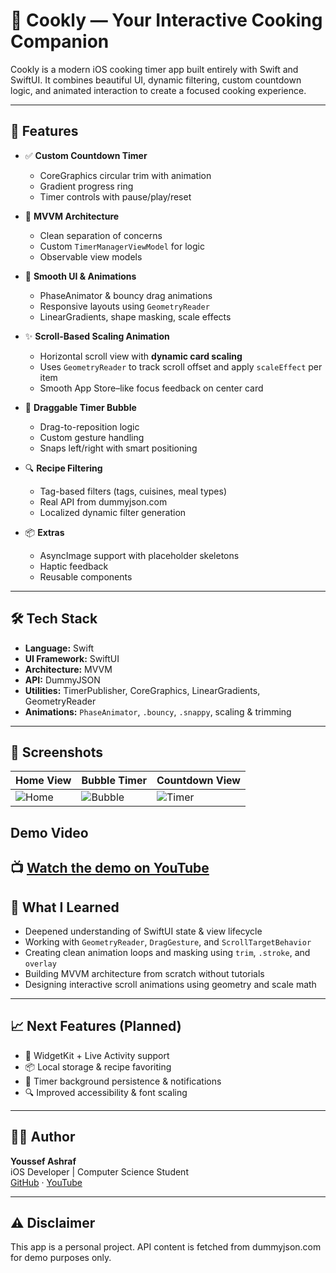 # 🍳 Cookly — Your Interactive Cooking Companion

Cookly is a modern iOS cooking timer app built entirely with Swift and SwiftUI. It combines beautiful UI, dynamic filtering, custom countdown logic, and animated interaction to create a focused cooking experience.

---

## 📱 Features

- ✅ **Custom Countdown Timer**
  - CoreGraphics circular trim with animation
  - Gradient progress ring
  - Timer controls with pause/play/reset

- 🧠 **MVVM Architecture**
  - Clean separation of concerns
  - Custom `TimerManagerViewModel` for logic
  - Observable view models

- 🎨 **Smooth UI & Animations**
  - PhaseAnimator & bouncy drag animations
  - Responsive layouts using `GeometryReader`
  - LinearGradients, shape masking, scale effects

- ✨ **Scroll-Based Scaling Animation**
  - Horizontal scroll view with **dynamic card scaling**
  - Uses `GeometryReader` to track scroll offset and apply `scaleEffect` per item
  - Smooth App Store–like focus feedback on center card

- 🍳 **Draggable Timer Bubble**
  - Drag-to-reposition logic
  - Custom gesture handling
  - Snaps left/right with smart positioning

- 🔍 **Recipe Filtering**
  - Tag-based filters (tags, cuisines, meal types)
  - Real API from dummyjson.com
  - Localized dynamic filter generation

- 📦 **Extras**
  - AsyncImage support with placeholder skeletons
  - Haptic feedback
  - Reusable components

---

## 🛠️ Tech Stack

- **Language:** Swift
- **UI Framework:** SwiftUI
- **Architecture:** MVVM
- **API:** DummyJSON
- **Utilities:** TimerPublisher, CoreGraphics, LinearGradients, GeometryReader
- **Animations:** `PhaseAnimator`, `.bouncy`, `.snappy`, scaling & trimming

---

## 📸 Screenshots

| Home View | Bubble Timer| Countdown View |
|---|---|---|
| ![Home](https://github.com/user-attachments/assets/21e9f9d5-d19d-4a76-bc04-a9bbf629b58b) | ![Bubble](https://github.com/user-attachments/assets/fe0a27e6-131a-4c31-a932-56591d642b0d) | ![Timer](https://github.com/user-attachments/assets/0e2195ec-5d32-4e50-bb40-f446a352e4bf) |

## Demo Video
📺 [Watch the demo on YouTube](https://youtube.com/shorts/vUk31t-aZ8I?feature=share)
---

## 🧠 What I Learned

- Deepened understanding of SwiftUI state & view lifecycle
- Working with `GeometryReader`, `DragGesture`, and `ScrollTargetBehavior`
- Creating clean animation loops and masking using `trim`, `.stroke`, and `overlay`
- Building MVVM architecture from scratch without tutorials
- Designing interactive scroll animations using geometry and scale math

---

## 📈 Next Features (Planned)

- 🧩 WidgetKit + Live Activity support
- 📦 Local storage & recipe favoriting
- 🔔 Timer background persistence & notifications
- 🔍 Improved accessibility & font scaling

---

## 👨‍💻 Author

**Youssef Ashraf**  
iOS Developer | Computer Science Student  
[GitHub](https://github.com/yousseeefashrraf) · [YouTube](https://youtube.com/@YooussefAshraf)

---

## ⚠️ Disclaimer

This app is a personal project. API content is fetched from dummyjson.com for demo purposes only.
